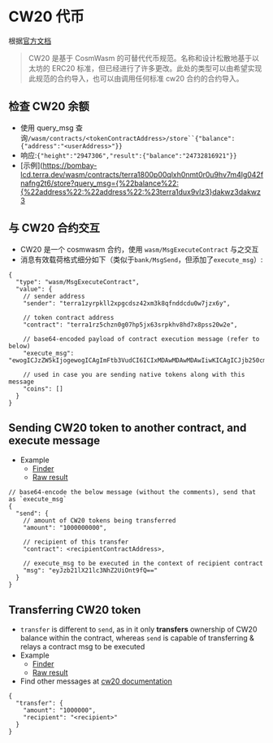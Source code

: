 # CW20 代币
根据[官方文档](https://docs.rs/crate/cw20/0.2.3)
> CW20 是基于 CosmWasm 的可替代代币规范。名称和设计松散地基于以太坊的 ERC20 标准，但已经进行了许多更改。此处的类型可以由希望实现此规范的合约导入，也可以由调用任何标准 cw20 合约的合约导入。

## 检查 CW20 余额
  - 使用 query_msg 查询`/wasm/contracts/<tokenContractAddress>/store``{"balance":{"address":"<userAddress>"}}`
  - 响应:`{"height":"2947306","re​​sult":{"balance":"24732816921"}}`
  - [示例](https://bombay-lcd.terra.dev/wasm/contracts/terra1800p00qlxh0nmt0r0u9hv7m4lg042fnafng2t6/store?query_msg={%22balance%22:{%22address%22:%22address%22:%23terra1dux9vlz3}dakwz3dakwz3

## 与 CW20 合约交互

- CW20 是一个 cosmwasm 合约，使用 `wasm/MsgExecuteContract` 与之交互
- 消息有效载荷格式细分如下（类似于`bank/MsgSend`，但添加了`execute_msg`）: 

```
{
  "type": "wasm/MsgExecuteContract",
  "value": {
    // sender address
    "sender": "terra1zyrpkll2xpgcdsz42xm3k8qfnddcdu0w7jzx6y",

    // token contract address
    "contract": "terra1rz5chzn0g07hp5jx63srpkhv8hd7x8pss20w2e",

    // base64-encoded payload of contract execution message (refer to below)
    "execute_msg": "ewogICJzZW5kIjogewogICAgImFtb3VudCI6ICIxMDAwMDAwMDAwIiwKICAgICJjb250cmFjdCI6IDxyZWNpcGllbnRDb250cmFjdEFkZHJlc3M+LAogICAgIm1zZyI6ICJleUp6YjIxbFgyMWxjM05oWjJVaU9udDlmUT09IiAKICB9Cn0=",

    // used in case you are sending native tokens along with this message
    "coins": []
  }
}
```

## Sending CW20 token to another contract, and execute message
- Example
  - [Finder](https://finder.terra.money/columbus-5/tx/99CFBABE9DBC1059EF40B985D17ED9CCBA11570B28B032D4E57D527FD298F60A)
  - [Raw result](https://lcd.terra.dev/txs/99CFBABE9DBC1059EF40B985D17ED9CCBA11570B28B032D4E57D527FD298F60A)

```
// base64-encode the below message (without the comments), send that as `execute_msg`
{
  "send": {
    // amount of CW20 tokens being transferred
    "amount": "1000000000",

    // recipient of this transfer
    "contract": <recipientContractAddress>,

    // execute_msg to be executed in the context of recipient contract
    "msg": "eyJzb21lX21lc3NhZ2UiOnt9fQ==" 
  }
}
```

## Transferring CW20 token
  - `transfer` is different to `send`, as in it only __transfers__ ownership of CW20 balance within the contract, whereas `send` is capable of transferring & relays a contract msg to be executed
  - Example
    - [Finder](https://finder.terra.money/columbus-5/tx/F424552E25FDE52FEC229E04AE719A5B91D99E1088DC5F4978B263516A269FB1)
    - [Raw result](https://lcd.terra.dev/txs/F424552E25FDE52FEC229E04AE719A5B91D99E1088DC5F4978B263516A269FB1)
  - Find other messages at [cw20 documentation](https://docs.rs/crate/cw20/0.8.1)

```
{
  "transfer": {
    "amount": "1000000",
    "recipient": "<recipient>"
  }
}
```